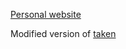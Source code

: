 [Personal website](http://artur-deluca.github.io)

Modified version of [taken](https://github.com/vfalanis/taken)
